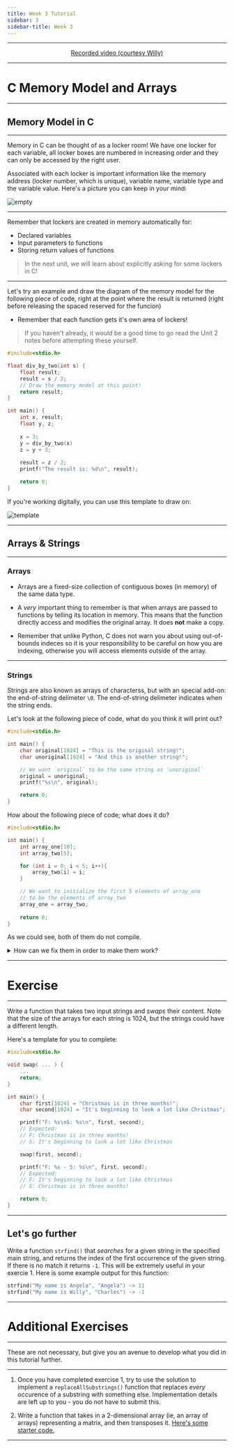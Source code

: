 ```yaml
---
title: Week 3 Tutorial
sidebar: 3
sidebar-title: Week 3
---
```



---


<p align="center"> <a href='https://youtu.be/6YJWDlFQyWc'> Recorded video (courtesy Willy) </a> </p>

---

# C Memory Model and Arrays

---

## Memory Model in C

---

Memory in C can be thought of as a locker room! We have one locker for each variable, all locker boxes are numbered in increasing order and they can only be accessed by the right user.

Associated with each locker is important information like the memory address (locker number, which is unique), variable name, variable type and the variable value. Here's a picture you can keep in your mind:

![empty](MMEmpty.png)

---

Remember that lockers are created in memory automatically for:
- Declared variables
- Input parameters to functions
- Storing return values of functions

> In the next unit, we will learn about explicitly asking for some lockers in C!

---


Let's try an example and draw the diagram of the memory model for the following piece of code, right at the point where the result is returned (right before releasing the spaced reserved for the funcion)


- Remember that each function gets it's own area of lockers!

> If you haven't already, it would be a good time to go read the Unit 2 notes before attempting these yourself.

```c
#include<stdio.h>

float div_by_two(int s) {
    float result;
    result = s / 2;
    // Draw the memory model at this point!
    return result;      
}

int main() {
    int x, result;
    float y, z;
    
    x = 3;
    y = div_by_two(x)
    z = y + 3;
    
    result = z / 2;
    printf("The result is: %d\n", result);

    return 0;
}

```

If you're working digitally, you can use this template to draw on:

![template](MMTemp.png)

---

## Arrays & Strings

---

### Arrays

- Arrays are a fixed-size collection of contiguous boxes (in memory) of the same data type. 

- A *very* important thing to remember is that when arrays are passed to functions by telling its location in memory. This means that the function directly access and modifies the original array. It does **not** make a copy.

- Remember that unlike Python, C does not warn you about using out-of-bounds indeces so it is your responsibility to be careful on how you are indexing, otherwise you will access elements outside of the array.

---


### Strings

Strings are also known as arrays of characterss, but with an special add-on: the end-of-string delimeter `\0`. The end-of-string delimeter indicates when the string ends.

Let's look at the following piece of code, what do you think it will print out?

```c
#include<stdio.h>

int main() {
    char original[1024] = "This is the original string!";
    char unoriginal[1024] = "And this is another string!";

    // We want `original` to be the same string as `unoriginal`
    original = unoriginal;
    printf("%s\n", original);

    return 0;
}
```

How about the following piece of code; what does it do?

```c
#include<stdio.h>

int main() {
    int array_one[10];
    int array_two[5];

    for (int i = 0; i < 5; i++){
        array_two[i] = i;
    }

    // We want to initialize the first 5 elements of array_one
    // to be the elements of array_two
    array_one = array_two;
    
    return 0;
}
```

As we could see, both of them do not compile. 

<details> 
  <summary>How can we fix them in order to make them work? </summary>
   - You have to do it yourself. If we want to make a copy of an array, we have to do it each element at once. We will see other build-in functions later, that can make our job easier.
</details>

---

# Exercise 

---

Write a function that takes two input strings and *swaps* their content. Note that the size of the arrays for each string is 1024, but the strings could have a different length.

Here's a template for you to complete:

```c
#include<stdio.h>

void swap( ... ) {
    ...
    return;
}

int main() {
    char first[1024] = "Christmas is in three months!";
    char second[1024] = "It's beginning to look a lot like Christmas";

    printf("F: %s\nS: %s\n", first, second);
    // Expected:
    // F: Christmas is in three months!
    // S: It's beginning to look a lot like Christmas

    swap(first, second);

    printf("F: %s - S: %s\n", first, second);
    // Expected:
    // F: It's beginning to look a lot like Christmas
    // S: Christmas is in three months!

    return 0;
}

```

---

## Let's go further

Write a function `strfind()` that *searches* for a given string in the specified main string, and returns the index of the first occurrence of the given string. If there is no match it returns `-1`. This will be extremely useful in your exercie 1. Here is some example output for this function:

```c
strfind("My name is Angela", "Angela") -> 11
strfind("My name is Willy", "Charles") -> -1
``` 

---


# Additional Exercises

---

These are not necessary, but give you an avenue to develop what you did in this tutorial further.

---


1. Once you have completed exercise 1, try to use the solution to implement a `replaceAllSubstrings()` function that replaces *every* occurence of a substring with something else. Implementation details are left up to you - you do not have to submit this.

2. Write a function that takes in a 2-dimensional array (ie, an array of arrays) representing a matrix, and then transposes it. [Here's some starter code.](transpose_matrix.c)

---